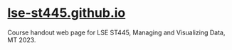 # [lse-st445.github.io](http://lse-st445.github.io)

Course handout web page for LSE ST445, Managing and Visualizing Data, MT 2023.

